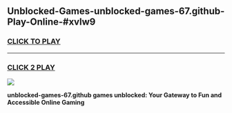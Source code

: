 
## Unblocked-Games-unblocked-games-67.github-Play-Online-#xvlw9
<h3>
<a href="https://premium.freeplayer.one?title=unblocked-games-67.github&ref=27F">CLICK TO PLAY</a></h3>
<hr>

<h3>
<a href="https://premium.freeplayer.one?title=unblocked-games-67.github&ref=27F">CLICK 2 PLAY</a>
  
</h3>

<a href="https://premium.freeplayer.one?title=unblocked-games-67.github&ref=27F"><img src="https://clearcache.store/games.png"></a>


**unblocked-games-67.github games unblocked: Your Gateway to Fun and Accessible Online Gaming**

